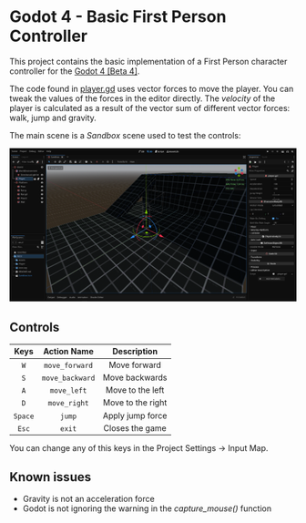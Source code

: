# Godot 4 - Basic First Person Controller
This project contains the basic implementation of a First Person character controller for the [Godot 4 [Beta 4]](https://downloads.tuxfamily.org/godotengine/4.0/beta4/).

The code found in [player.gd](Player/player.gd) uses vector forces to move the player. You can tweak the values of the forces in the editor directly. The _velocity_ of the player is calculated as a result of the vector sum of different vector forces: walk, jump and gravity.

The main scene is a _Sandbox_ scene used to test the controls:

![EditorView](Assets/Godot4Beta3FPC.png)

## Controls
<center>

| Keys | Action Name | Description |
|:------:|:-------------:|:-------------:|
| `W` | `move_forward` | Move forward |
| `S` | `move_backward` | Move backwards |
| `A` | `move_left` | Move to the left |
| `D` | `move_right` | Move to the right |
| `Space` | `jump` | Apply jump force |
| `Esc` | `exit` | Closes the game |

</center>

You can change any of this keys in the Project Settings -> Input Map.

## Known issues
- Gravity is not an acceleration force
- Godot is not ignoring the warning in the _capture_mouse()_ function